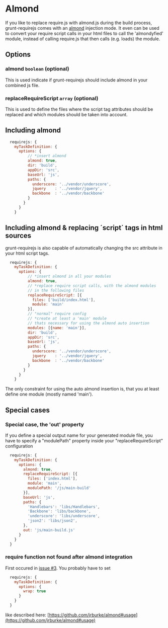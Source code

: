 # Almond

If you like to replace require.js with almond.js during the build process, grunt-requirejs comes with an [almond](https://github.com/jrburke/almond) injection mode.
It even can be used to convert your require script calls in your html files to call the 'almondyfied' module, instead of calling require.js
that then calls (e.g. loads) the module.

## Options

### almond `boolean` (optional)

This is used indicate if grunt-requirejs should include almond in your combined js file.


### replaceRequireScript `array` (optional)

This is used to define the files where the script tag attributes should be replaced
and which modules should be taken into account.

## Including almond

```javascript
  requirejs: {
    myTaskDefinition: {
      options: {
          // *insert almond
          almond: true,
          dir: 'build',
          appDir: 'src',
          baseUrl: 'js',
          paths: {
            underscore: '../vendor/underscore',
            jquery    : '../vendor/jquery',
            backbone  : '../vendor/backbone'
          }
        }
      }
    }
```

## Including almond & replacing ´script´ tags in html sources

grunt-requirejs is also capable of automatically changing the src attribute
in your html script tags.

```javascript
  requirejs: {
    myTaskDefinition: {
      options: {
          // *insert almond in all your modules
          almond: true,
          // *replace require script calls, with the almond modules
          // in the following files
          replaceRequireScript: [{
            files: ['build/index.html'],
            module: 'main'
          }],
          // "normal" require config
          // *create at least a 'main' module
          // thats necessary for using the almond auto insertion
          modules: [{name: 'main'}],
          dir: 'build',
          appDir: 'src',
          baseUrl: 'js',
          paths: {
            underscore: '../vendor/underscore',
            jquery    : '../vendor/jquery',
            backbone  : '../vendor/backbone'
          }
        }
      }
    }
```

The only constraint for using the auto almond insertion is, that you at least define one module
(mostly named 'main').

## Special cases

### Special case, the 'out' property

If you define a special output name for your generated module file,
you have to specify a "modulePath" property inside your "replaceRequireScript" configuration

```javascript
  requirejs: {
    myTaskDefinition: {
      options: {
        almond: true,
        replaceRequireScript: [{
          files: ['index.html'],
          module: 'main',
          modulePath: '/js/main-build'
        }],
        baseUrl: 'js',
        paths: {
          'Handlebars': 'libs/Handlebars',
          'Backbone': 'libs/backbone',
          'underscore': 'libs/underscore',
          'json2': 'libs/json2',
        },
        out: 'js/main-build.js'
      }
    }
  }
```

### require function not found after almond integration
First occured in [issue #3](https://github.com/asciidisco/grunt-requirejs/issues/3).
You probably have to set

```javascript
  requirejs: {
    myTaskDefinition: {
      options: {
        wrap: true
      }
    }
  }
```

like described here: [https://github.com/jrburke/almond#usage](https://github.com/jrburke/almond#usage)

